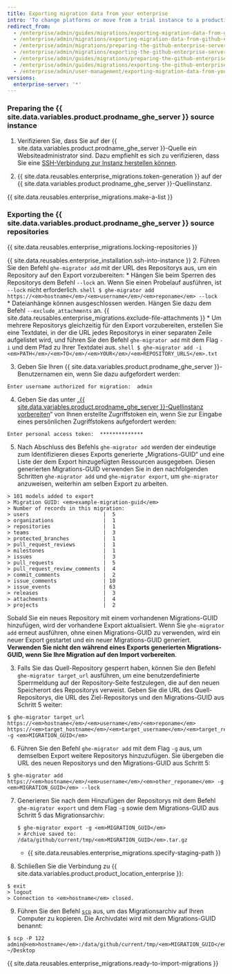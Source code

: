 ```yaml
---
title: Exporting migration data from your enterprise
intro: 'To change platforms or move from a trial instance to a production instance, you can export migration data from a {{ site.data.variables.product.prodname_ghe_server }} instance by preparing the instance, locking the repositories, and generating a migration archive.'
redirect_from:
  - /enterprise/admin/guides/migrations/exporting-migration-data-from-github-enterprise/
  - /enterprise/admin/migrations/exporting-migration-data-from-github-enterprise-server
  - /enterprise/admin/migrations/preparing-the-github-enterprise-server-source-instance
  - /enterprise/admin/migrations/exporting-the-github-enterprise-server-source-repositories
  - /enterprise/admin/guides/migrations/preparing-the-github-enterprise-source-instance/
  - /enterprise/admin/guides/migrations/exporting-the-github-enterprise-source-repositories/
  - /enterprise/admin/user-management/exporting-migration-data-from-your-enterprise
versions:
  enterprise-server: '*'
---
```


### Preparing the {{ site.data.variables.product.prodname_ghe_server }} source instance

1. Verifizieren Sie, dass Sie auf der {{ site.data.variables.product.prodname_ghe_server }}-Quelle ein Websiteadministrator sind. Dazu empfiehlt es sich zu verifizieren, dass Sie eine [SSH-Verbindung zur Instanz herstellen können](/enterprise/admin/guides/installation/accessing-the-administrative-shell-ssh/).

2. {{ site.data.reusables.enterprise_migrations.token-generation }} auf der {{ site.data.variables.product.prodname_ghe_server }}-Quellinstanz.

{{ site.data.reusables.enterprise_migrations.make-a-list }}

### Exporting the {{ site.data.variables.product.prodname_ghe_server }} source repositories

{{ site.data.reusables.enterprise_migrations.locking-repositories }}

{{ site.data.reusables.enterprise_installation.ssh-into-instance }}
2. Führen Sie den Befehl `ghe-migrator add` mit der URL des Repositorys aus, um ein Repository auf den Export vorzubereiten:
    * Hängen Sie beim Sperren des Repositorys dem Befehl `--lock` an. Wenn Sie einen Probelauf ausführen, ist `--lock` nicht erforderlich.
      ```shell
      $ ghe-migrator add https://<em>hostname</em>/<em>username</em>/<em>reponame</em> --lock
      ```
    * Dateianhänge können ausgeschlossen werden. Hängen Sie dazu dem Befehl `--exclude_attachments` an. {{ site.data.reusables.enterprise_migrations.exclude-file-attachments }}
    * Um mehrere Repositorys gleichzeitig für den Export vorzubereiten, erstellen Sie eine Textdatei, in der die URL jedes Repositorys in einer separaten Zeile aufgelistet wird, und führen Sie den Befehl `ghe-migrator add` mit dem Flag `-i` und dem Pfad zu Ihrer Textdatei aus.
      ```shell
      $ ghe-migrator add -i <em>PATH</em>/<em>TO</em>/<em>YOUR</em>/<em>REPOSITORY_URLS</em>.txt
      ```

3. Geben Sie Ihren {{ site.data.variables.product.prodname_ghe_server }}-Benutzernamen ein, wenn Sie dazu aufgefordert werden:
  ```shell
  Enter username authorized for migration:  admin
  ```
4. Geben Sie das unter „[{{ site.data.variables.product.prodname_ghe_server }}-Quellinstanz vorbereiten](#preparing-the-github-enterprise-server-source-instance)“ von Ihnen erstellte Zugriffstoken ein, wenn Sie zur Eingabe eines persönlichen Zugriffstokens aufgefordert werden:
  ```shell
  Enter personal access token:  **************
  ```
5. Nach Abschluss des Befehls `ghe-migrator add` werden der eindeutige zum Identifizieren dieses Exports generierte „Migrations-GUID“ und eine Liste der dem Export hinzugefügten Ressourcen ausgegeben. Diesen generierten Migrations-GUID verwenden Sie in den nachfolgenden Schritten `ghe-migrator add` und `ghe-migrator export`, um `ghe-migrator` anzuweisen, weiterhin am selben Export zu arbeiten.
  ```shell
  > 101 models added to export
  > Migration GUID: <em>example-migration-guid</em>
  > Number of records in this migration:
  > users                        |  5
  > organizations                |  1
  > repositories                 |  1
  > teams                        |  3
  > protected_branches           |  1
  > pull_request_reviews         |  1
  > milestones                   |  1
  > issues                       |  3
  > pull_requests                |  5
  > pull_request_review_comments |  4
  > commit_comments              |  2
  > issue_comments               | 10
  > issue_events                 | 63
  > releases                     |  3
  > attachments                  |  4
  > projects                     |  2
  ```
  Sobald Sie ein neues Repository mit einem vorhandenen Migrations-GUID hinzufügen, wird der vorhandene Export aktualisiert. Wenn Sie `ghe-migrator add` erneut ausführen, ohne einen Migrations-GUID zu verwenden, wird ein neuer Export gestartet und ein neuer Migrations-GUID generiert. **Verwenden Sie nicht den während eines Exports generierten Migrations-GUID, wenn Sie Ihre Migration auf den Import vorbereiten**.

3. Falls Sie das Quell-Repository gesperrt haben, können Sie den Befehl `ghe-migrator target_url` ausführen, um eine benutzerdefinierte Sperrmeldung auf der Repository-Seite festzulegen, die auf den neuen Speicherort des Repositorys verweist. Geben Sie die URL des Quell-Repositorys, die URL des Ziel-Repositorys und den Migrations-GUID aus Schritt 5 weiter:

  ```shell
  $ ghe-migrator target_url https://<em>hostname</em>/<em>username</em>/<em>reponame</em> https://<em>target_hostname</em>/<em>target_username</em>/<em>target_reponame</em> -g <em>MIGRATION_GUID</em>
  ```

6. Führen Sie den Befehl `ghe-migrator add` mit dem Flag `-g` aus, um demselben Export weitere Repositorys hinzuzufügen. Sie übergeben die URL des neuen Repositorys und den Migrations-GUID aus Schritt 5:
  ```shell
  $ ghe-migrator add https://<em>hostname</em>/<em>username</em>/<em>other_reponame</em> -g <em>MIGRATION_GUID</em> --lock
  ```
7. Generieren Sie nach dem Hinzufügen der Repositorys mit dem Befehl `ghe-migrator export` und dem Flag `-g` sowie dem Migrations-GUID aus Schritt 5 das Migrationsarchiv:
    ```shell
    $ ghe-migrator export -g <em>MIGRATION_GUID</em>
    > Archive saved to: /data/github/current/tmp/<em>MIGRATION_GUID</em>.tar.gz
    ```
    * {{ site.data.reusables.enterprise_migrations.specify-staging-path }}

8. Schließen Sie die Verbindung zu {{ site.data.variables.product.product_location_enterprise }}:
  ```shell
  $ exit
  > logout
  > Connection to <em>hostname</em> closed.
  ```
9. Führen Sie den Befehl [`scp`](https://linuxacademy.com/blog/linux/ssh-and-scp-howto-tips-tricks#scp) aus, um das Migrationsarchiv auf Ihren Computer zu kopieren. Die Archivdatei wird mit dem Migrations-GUID benannt:
  ```shell
  $ scp -P 122 admin@<em>hostname</em>:/data/github/current/tmp/<em>MIGRATION_GUID</em>.tar.gz ~/Desktop
  ```
{{ site.data.reusables.enterprise_migrations.ready-to-import-migrations }}
